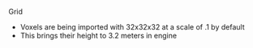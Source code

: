 Grid

- Voxels are being imported with 32x32x32 at a scale of .1 by default
- This brings their height to 3.2 meters in engine